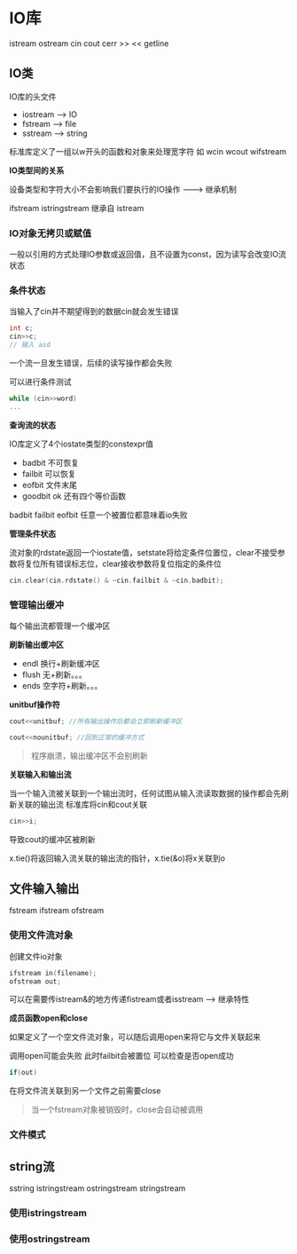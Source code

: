# IO库

istream ostream cin cout cerr >> << getline

## IO类

IO库的头文件

+ iostream  --> IO
+ fstream   --> file
+ sstream   --> string

标准库定义了一组以w开头的函数和对象来处理宽字符 如 wcin wcout wifstream

**IO类型间的关系**

设备类型和字符大小不会影响我们要执行的IO操作  ---> 继承机制

ifstream istringstream 继承自 istream

### IO对象无拷贝或赋值

一般以引用的方式处理IO参数或返回值，且不设置为const，因为读写会改变IO流状态

### 条件状态

当输入了cin并不期望得到的数据cin就会发生错误
```cpp
int c;
cin>>c;
// 输入 asd
```

一个流一旦发生错误，后续的读写操作都会失败

可以进行条件测试
```cpp
while (cin>>word)
...
```

**查询流的状态**

IO库定义了4个iostate类型的constexpr值

+ badbit  不可恢复
+ failbit   可以恢复
+ eofbit    文件末尾
+ goodbit   ok
还有四个等价函数

badbit failbit eofbit 任意一个被置位都意味着io失败

**管理条件状态**

流对象的rdstate返回一个iostate值，setstate将给定条件位置位，clear不接受参数将复位所有错误标志位，clear接收参数将复位指定的条件位

```cpp
cin.clear(cin.rdstate() & ~cin.failbit & ~cin.badbit);
```

### 管理输出缓冲

每个输出流都管理一个缓冲区

**刷新输出缓冲区**

+ endl  换行+刷新缓冲区
+ flush 无+刷新。。。
+ ends  空字符+刷新。。。

**unitbuf操作符**

```cpp
cout<<unitbuf; //所有输出操作后都会立即刷新缓冲区

cout<<nounitbuf; //回到正常的缓冲方式
```

> 程序崩溃，输出缓冲区不会别刷新

**关联输入和输出流**

当一个输入流被关联到一个输出流时，任何试图从输入流读取数据的操作都会先刷新关联的输出流
标准库将cin和cout关联
```cpp
cin>>i;
```
导致cout的缓冲区被刷新

x.tie()将返回输入流关联的输出流的指针，x.tie(&o)将x关联到o

## 文件输入输出

fstream ifstream ofstream

### 使用文件流对象

创建文件io对象
```cpp
ifstream in(filename);
ofstream out;
```

可以在需要传istream&的地方传递fistream或者isstream --> 继承特性

**成员函数open和close**

如果定义了一个空文件流对象，可以随后调用open来将它与文件关联起来

调用open可能会失败 此时failbit会被置位 可以检查是否open成功
```cpp
if(out)
```
在将文件流关联到另一个文件之前需要close

> 当一个fstream对象被销毁时，close会自动被调用

### 文件模式


## string流

sstring istringstream ostringstream stringstream

### 使用istringstream

### 使用ostringstream


